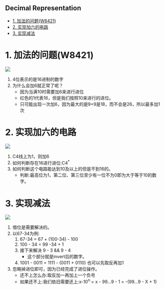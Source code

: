 **Decimal Representation**
---
<!-- TOC -->

- [1. 加法的问题(W8421)](#1-加法的问题w8421)
- [2. 实现加六的电路](#2-实现加六的电路)
- [3. 实现减法](#3-实现减法)

<!-- /TOC -->

# 1. 加法的问题(W8421)

![](https://spricoder.oss-cn-shanghai.aliyuncs.com/2019-COA19/img/cpt5/cpt5-1.png)

1. 4位表示的是16进制的数字
2. 为什么会加6就正常了呢？
    + 因为当满10时需要加6来进行进位
    + 红色的1代表16，但是我们按照10来进行的进位。
    + 只可能出现一次加6，因为最大的是9+9是18，而不会是26，所以最多加1次

# 2. 实现加六的电路

![](https://spricoder.oss-cn-shanghai.aliyuncs.com/2019-COA19/img/cpt5/cpt5-2.png)

1. C4线上为1，则加6
2. 如何判断存在16进行进位:C4<sup>*</sup>
3. 如何判断这个电路能达到10及以上的但是不到16的。
    + 判断:最高位为1，第二位、第三位至少有一位不为0即为大于等于10的数字。

# 3. 实现减法

![](https://spricoder.oss-cn-shanghai.aliyuncs.com/2019-COA19/img/cpt5/cpt5-3.png)

1. 借位是需要解决的。
2. 以67-34为例:
    1. 67-34 = 67 + (100-34) - 100
    2. 100 - 34 = 99 -34 + 1
    3. 接下来解决 9 - 3 && 9 - 4
        + 这个部分就是invert后的数字。
    4. 1001 - 0011 = 1111 - (0011 + 0110) 也可以先取反再加1
3. 忽略掉进位即可，因为已经完成了进位操作。
    + 还不上怎么办:取反加一再加上一个负号
    + 如果还不上:我们依旧需要还上:x-10<sup>n</sup> = x - 99...9 - 1 = -(99...9 - X + 1)